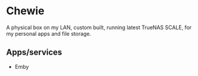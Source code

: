 # Chewie
A physical box on my LAN, custom built, running latest TrueNAS SCALE, for my personal apps and file storage.

## Apps/services
* Emby
